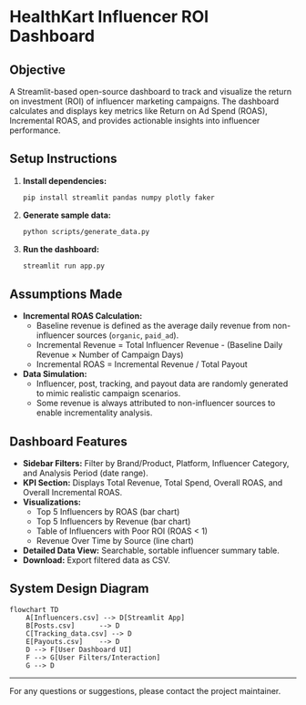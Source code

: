 # HealthKart Influencer ROI Dashboard

## Objective
A Streamlit-based open-source dashboard to track and visualize the return on investment (ROI) of influencer marketing campaigns. The dashboard calculates and displays key metrics like Return on Ad Spend (ROAS), Incremental ROAS, and provides actionable insights into influencer performance.

## Setup Instructions
1. **Install dependencies:**
   ```bash
   pip install streamlit pandas numpy plotly faker
   ```
2. **Generate sample data:**
   ```bash
   python scripts/generate_data.py
   ```
3. **Run the dashboard:**
   ```bash
   streamlit run app.py
   ```

## Assumptions Made
- **Incremental ROAS Calculation:**
  - Baseline revenue is defined as the average daily revenue from non-influencer sources (`organic`, `paid_ad`).
  - Incremental Revenue = Total Influencer Revenue - (Baseline Daily Revenue × Number of Campaign Days)
  - Incremental ROAS = Incremental Revenue / Total Payout
- **Data Simulation:**
  - Influencer, post, tracking, and payout data are randomly generated to mimic realistic campaign scenarios.
  - Some revenue is always attributed to non-influencer sources to enable incrementality analysis.

## Dashboard Features
- **Sidebar Filters:** Filter by Brand/Product, Platform, Influencer Category, and Analysis Period (date range).
- **KPI Section:** Displays Total Revenue, Total Spend, Overall ROAS, and Overall Incremental ROAS.
- **Visualizations:**
  - Top 5 Influencers by ROAS (bar chart)
  - Top 5 Influencers by Revenue (bar chart)
  - Table of Influencers with Poor ROI (ROAS < 1)
  - Revenue Over Time by Source (line chart)
- **Detailed Data View:** Searchable, sortable influencer summary table.
- **Download:** Export filtered data as CSV.

## System Design Diagram
```mermaid
flowchart TD
    A[Influencers.csv] --> D[Streamlit App]
    B[Posts.csv]      --> D
    C[Tracking_data.csv] --> D
    E[Payouts.csv]    --> D
    D --> F[User Dashboard UI]
    F --> G[User Filters/Interaction]
    G --> D
```

---

For any questions or suggestions, please contact the project maintainer.
